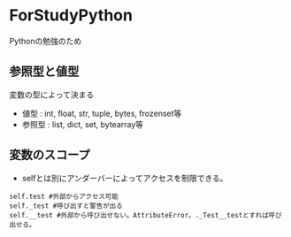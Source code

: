 # ForStudyPython

Pythonの勉強のため

## 参照型と値型

変数の型によって決まる
* 値型 : int, float, str, tuple, bytes, frozenset等
* 参照型 : list, dict, set, bytearray等

## 変数のスコープ
* selfとは別にアンダーバーによってアクセスを制限できる。

```
self.test #外部からアクセス可能
self._test #呼び出すと警告が出る
self.__test #外部から呼び出せない。AttributeError。._Test__testとすれば呼び出せる。
```

